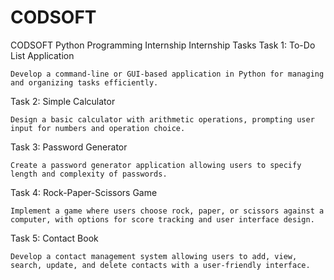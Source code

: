 # CODSOFT
CODSOFT Python Programming Internship
Internship Tasks
Task 1: To-Do List Application

    Develop a command-line or GUI-based application in Python for managing and organizing tasks efficiently.

Task 2: Simple Calculator

    Design a basic calculator with arithmetic operations, prompting user input for numbers and operation choice.

Task 3: Password Generator

    Create a password generator application allowing users to specify length and complexity of passwords.

Task 4: Rock-Paper-Scissors Game

    Implement a game where users choose rock, paper, or scissors against a computer, with options for score tracking and user interface design.

Task 5: Contact Book

    Develop a contact management system allowing users to add, view, search, update, and delete contacts with a user-friendly interface.
